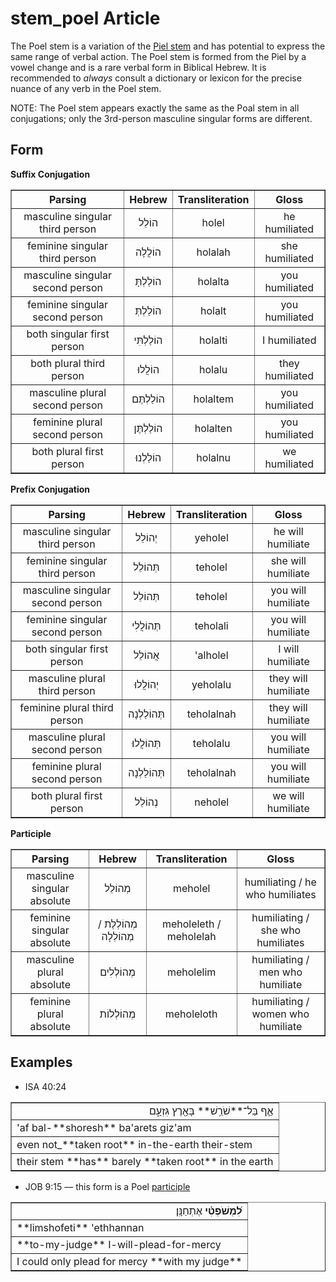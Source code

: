 # stem_poel Article
The Poel stem is a variation of the [Piel stem](https://git.door43.org/Door43/en-uhg/src/master/content/stem_piel/02.md) and has potential to express the same range of verbal action.  The Poel stem is formed from the Piel by a vowel change and is a rare verbal form in Biblical Hebrew.  It is recommended to *always* consult a dictionary or lexicon for the precise nuance of any verb in the Poel stem.

NOTE: The Poel stem appears exactly the same as the Poal stem in all conjugations; only the 3rd-person masculine singular forms are different.

## Form

**Suffix Conjugation**
<table border="1" class="docutils">
<tr class="row-odd"><th>Parsing</th><th>Hebrew</th><th>Transliteration</th><th>Gloss</th>
</tr>
<tr class="row-even" align="center"><td>masculine singular third person</td><td>הוֹלֵל</td><td>holel</td><td>he humiliated</td>
</tr>
<tr class="row-odd" align="center"><td>feminine singular third person</td><td>הוֹלֲלָה</td><td>holalah</td><td>she humiliated</td>
</tr>
<tr class="row-even" align="center"><td>masculine singular second person</td><td>הוֹלַלְתָּ</td><td>holalta</td><td>you humiliated</td>
</tr>
<tr class="row-odd" align="center"><td>feminine singular second person</td><td>הוֹלַלְתְּ</td><td>holalt</td><td>you humiliated</td>
</tr>
<tr class="row-even" align="center"><td>both singular first person</td><td>הוֹלַלְתִּי</td><td>holalti</td><td>I humiliated</td>
</tr>
<tr class="row-odd" align="center"><td>both plural third person</td><td>הוֹלֲלוּ</td><td>holalu</td><td>they humiliated</td>
</tr>
<tr class="row-even" align="center"><td>masculine plural second person</td><td>הוֹלַלְתֶּם</td><td>holaltem</td><td>you humiliated</td>
</tr>
<tr class="row-odd" align="center"><td>feminine plural second person</td><td>הוֹלַלְתֶּן</td><td>holalten</td><td>you humiliated</td>
</tr>
<tr class="row-even" align="center"><td>both plural first person</td><td>הוֹלַלְנוּ</td><td>holalnu</td><td>we humiliated</td>
</tr>
</tbody>
</table>

**Prefix Conjugation**
<table border="1" class="docutils">
<tr class="row-odd"><th>Parsing</th><th>Hebrew</th><th>Transliteration</th><th>Gloss</th>
</tr>
<tr class="row-even" align="center"><td>masculine singular third person</td><td>יְהוֹלֵל</td><td>yeholel</td><td>he will humiliate</td>
</tr>
<tr class="row-odd" align="center"><td>feminine singular third person</td><td>תְּהוֹלֵל</td><td>teholel</td><td>she will humiliate</td>
</tr>
<tr class="row-even" align="center"><td>masculine singular second person</td><td>תְּהוֹלֵל</td><td>teholel</td><td>you will humiliate</td>
</tr>
<tr class="row-odd" align="center"><td>feminine singular second person</td><td>תְּהוֹלֲלִי</td><td>teholali</td><td>you will humiliate</td>
</tr>
<tr class="row-even" align="center"><td>both singular first person</td><td>אֲהוֹלֵל</td><td>'alholel</td><td>I will humiliate</td>
</tr>
<tr class="row-odd" align="center"><td>masculine plural third person</td><td>יְהוֹלֲלוּ</td><td>yeholalu</td><td>they will humiliate</td>
</tr>
<tr class="row-even" align="center"><td>feminine plural third person</td><td>תְּהוֹלַלְנָה</td><td>teholalnah</td><td>they will humiliate</td>
</tr>
<tr class="row-odd" align="center"><td>masculine plural second person</td><td>תְּהוֹלֲלוּ</td><td>teholalu</td><td>you will humiliate</td>
</tr>
<tr class="row-even" align="center"><td>feminine plural second person</td><td>תְּהוֹלַלְנָה</td><td>teholalnah</td><td>you will humiliate</td>
</tr>
<tr class="row-odd" align="center"><td>both plural first person</td><td>נְהוֹלֵל</td><td>neholel</td><td>we will humiliate</td>
</tr>
</tbody>
</table>

**Participle**
<table border="1" class="docutils">
<tr class="row-odd"><th>Parsing</th><th>Hebrew</th><th>Transliteration</th><th>Gloss</th>
</tr>
<tr class="row-even" align="center"><td>masculine singular absolute</td><td>מְהוֹלֵל</td><td>meholel</td><td>humiliating / he who humiliates</td>
</tr>
<tr class="row-odd" align="center"><td>feminine singular absolute</td><td>מְהוֹלְלֶת / מְהוֹלְלָה</td><td>meholeleth / meholelah</td><td>humiliating / she who humiliates</td>
</tr>
<tr class="row-even" align="center"><td>masculine plural absolute</td><td>מְהוֹלְלִים</td><td>meholelim</td><td>humiliating / men who humiliate</td>
</tr>
<tr class="row-odd" align="center"><td>feminine plural absolute</td><td>מְהוֹלְלוֹת</td><td>meholeloth</td><td>humiliating / women who humiliate</td>
</tr>
</tbody>
</table>

## Examples

* ISA 40:24
<table border="1" class="docutils">
<colgroup>
<col width="100%" />
</colgroup>
<tbody valign="top">
<tr class="row-odd" align="right"><td>אַ֛ף בַּל־**שֹׁרֵ֥שׁ** בָּאָ֖רֶץ גִּזְעָ֑ם</td>
</tr>
<tr class="row-even"><td>'af bal-**shoresh** ba'arets giz'am</td>
</tr>
<tr class="row-odd"><td>even not_**taken root** in-the-earth their-stem</td>
</tr>
<tr class="row-even"><td>their stem **has** barely **taken root** in the earth</td>
</tr>
</tbody>
</table>

* JOB 9:15 –– this form is a Poel [participle](https://git.door43.org/Door43/en-uhg/src/master/content/participle_active/02.md)
<table border="1" class="docutils">
<colgroup>
<col width="100%" />
</colgroup>
<tbody valign="top">
<tr class="row-odd" align="right"><td><b>לִ֝מְשֹׁפְטִ֗י</b> אֶתְחַנָּֽן׃</td>
</tr>
<tr class="row-even"><td>**limshofeti** 'ethhannan</td>
</tr>
<tr class="row-odd"><td>**to-my-judge** I-will-plead-for-mercy</td>
</tr>
<tr class="row-even"><td>I could only plead for mercy **with my judge**</td>
</tr>
</tbody>
</table>